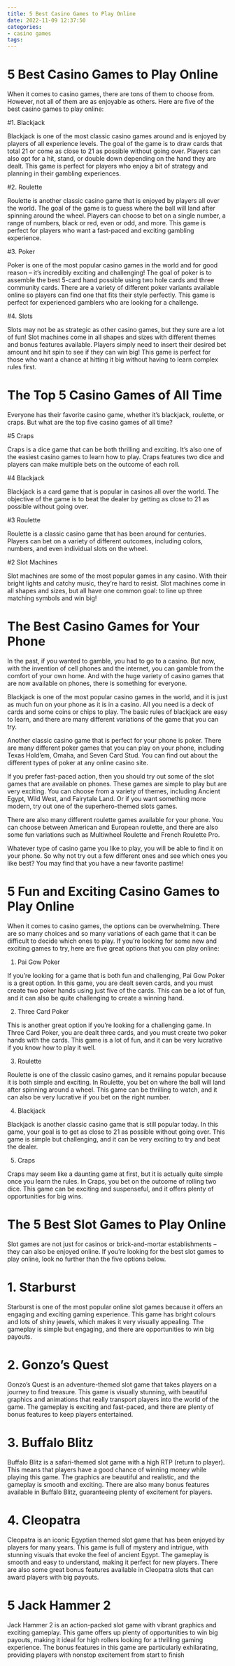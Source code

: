 ```yaml
---
title: 5 Best Casino Games to Play Online
date: 2022-11-09 12:37:50
categories:
- casino games
tags:
---
```



#  5 Best Casino Games to Play Online

When it comes to casino games, there are tons of them to choose from. However, not all of them are as enjoyable as others. Here are five of the best casino games to play online:

#1. Blackjack

Blackjack is one of the most classic casino games around and is enjoyed by players of all experience levels. The goal of the game is to draw cards that total 21 or come as close to 21 as possible without going over. Players can also opt for a hit, stand, or double down depending on the hand they are dealt. This game is perfect for players who enjoy a bit of strategy and planning in their gambling experiences.

#2. Roulette

Roulette is another classic casino game that is enjoyed by players all over the world. The goal of the game is to guess where the ball will land after spinning around the wheel. Players can choose to bet on a single number, a range of numbers, black or red, even or odd, and more. This game is perfect for players who want a fast-paced and exciting gambling experience.

#3. Poker

Poker is one of the most popular casino games in the world and for good reason – it’s incredibly exciting and challenging! The goal of poker is to assemble the best 5-card hand possible using two hole cards and three community cards. There are a variety of different poker variants available online so players can find one that fits their style perfectly. This game is perfect for experienced gamblers who are looking for a challenge.

#4. Slots

Slots may not be as strategic as other casino games, but they sure are a lot of fun! Slot machines come in all shapes and sizes with different themes and bonus features available. Players simply need to insert their desired bet amount and hit spin to see if they can win big! This game is perfect for those who want a chance at hitting it big without having to learn complex rules first.

#  The Top 5 Casino Games of All Time

Everyone has their favorite casino game, whether it’s blackjack, roulette, or craps. But what are the top five casino games of all time?

#5 Craps

Craps is a dice game that can be both thrilling and exciting. It’s also one of the easiest casino games to learn how to play. Craps features two dice and players can make multiple bets on the outcome of each roll.

#4 Blackjack

Blackjack is a card game that is popular in casinos all over the world. The objective of the game is to beat the dealer by getting as close to 21 as possible without going over.

#3 Roulette

Roulette is a classic casino game that has been around for centuries. Players can bet on a variety of different outcomes, including colors, numbers, and even individual slots on the wheel.

#2 Slot Machines

Slot machines are some of the most popular games in any casino. With their bright lights and catchy music, they’re hard to resist. Slot machines come in all shapes and sizes, but all have one common goal: to line up three matching symbols and win big!

#  The Best Casino Games for Your Phone

In the past, if you wanted to gamble, you had to go to a casino. But now, with the invention of cell phones and the internet, you can gamble from the comfort of your own home. And with the huge variety of casino games that are now available on phones, there is something for everyone.

Blackjack is one of the most popular casino games in the world, and it is just as much fun on your phone as it is in a casino. All you need is a deck of cards and some coins or chips to play. The basic rules of blackjack are easy to learn, and there are many different variations of the game that you can try.

Another classic casino game that is perfect for your phone is poker. There are many different poker games that you can play on your phone, including Texas Hold’em, Omaha, and Seven Card Stud. You can find out about the different types of poker at any online casino site.

If you prefer fast-paced action, then you should try out some of the slot games that are available on phones. These games are simple to play but are very exciting. You can choose from a variety of themes, including Ancient Egypt, Wild West, and Fairytale Land. Or if you want something more modern, try out one of the superhero-themed slots games.

There are also many different roulette games available for your phone. You can choose between American and European roulette, and there are also some fun variations such as Multiwheel Roulette and French Roulette Pro.

Whatever type of casino game you like to play, you will be able to find it on your phone. So why not try out a few different ones and see which ones you like best? You may find that you have a new favorite pastime!

#  5 Fun and Exciting Casino Games to Play Online

When it comes to casino games, the options can be overwhelming. There are so many choices and so many variations of each game that it can be difficult to decide which ones to play. If you’re looking for some new and exciting games to try, here are five great options that you can play online:

1. Pai Gow Poker

If you’re looking for a game that is both fun and challenging, Pai Gow Poker is a great option. In this game, you are dealt seven cards, and you must create two poker hands using just five of the cards. This can be a lot of fun, and it can also be quite challenging to create a winning hand.

2. Three Card Poker

This is another great option if you’re looking for a challenging game. In Three Card Poker, you are dealt three cards, and you must create two poker hands with the cards. This game is a lot of fun, and it can be very lucrative if you know how to play it well.

3. Roulette

Roulette is one of the classic casino games, and it remains popular because it is both simple and exciting. In Roulette, you bet on where the ball will land after spinning around a wheel. This game can be thrilling to watch, and it can also be very lucrative if you bet on the right number.

4. Blackjack

Blackjack is another classic casino game that is still popular today. In this game, your goal is to get as close to 21 as possible without going over. This game is simple but challenging, and it can be very exciting to try and beat the dealer.

5. Craps

Craps may seem like a daunting game at first, but it is actually quite simple once you learn the rules. In Craps, you bet on the outcome of rolling two dice. This game can be exciting and suspenseful, and it offers plenty of opportunities for big wins.

#  The 5 Best Slot Games to Play Online

Slot games are not just for casinos or brick-and-mortar establishments – they can also be enjoyed online. If you’re looking for the best slot games to play online, look no further than the five options below.

# 1. Starburst

Starburst is one of the most popular online slot games because it offers an engaging and exciting gaming experience. This game has bright colours and lots of shiny jewels, which makes it very visually appealing. The gameplay is simple but engaging, and there are opportunities to win big payouts.

# 2. Gonzo’s Quest

Gonzo’s Quest is an adventure-themed slot game that takes players on a journey to find treasure. This game is visually stunning, with beautiful graphics and animations that really transport players into the world of the game. The gameplay is exciting and fast-paced, and there are plenty of bonus features to keep players entertained.

# 3. Buffalo Blitz

Buffalo Blitz is a safari-themed slot game with a high RTP (return to player). This means that players have a good chance of winning money while playing this game. The graphics are beautiful and realistic, and the gameplay is smooth and exciting. There are also many bonus features available in Buffalo Blitz, guaranteeing plenty of excitement for players.

# 4. Cleopatra

Cleopatra is an iconic Egyptian themed slot game that has been enjoyed by players for many years. This game is full of mystery and intrigue, with stunning visuals that evoke the feel of ancient Egypt. The gameplay is smooth and easy to understand, making it perfect for new players. There are also some great bonus features available in Cleopatra slots that can award players with big payouts.

# 5 Jack Hammer 2

Jack Hammer 2 is an action-packed slot game with vibrant graphics and exciting gameplay. This game offers up plenty of opportunities to win big payouts, making it ideal for high rollers looking for a thrilling gaming experience. The bonus features in this game are particularly exhilarating, providing players with nonstop excitement from start to finish